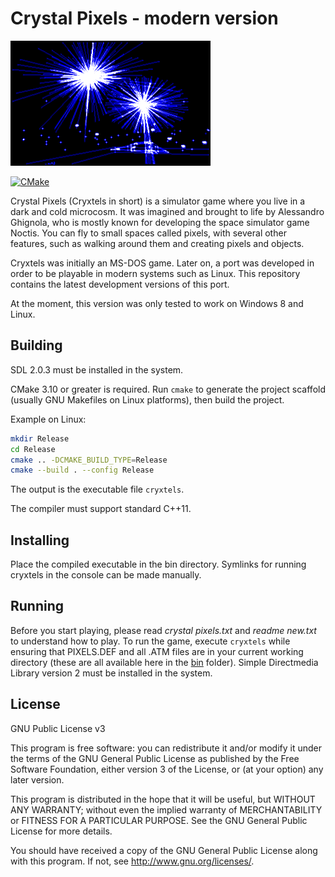 # Crystal Pixels - modern version

![Screenshot from Crystal Pixels](screenshot.png)

[![CMake](https://github.com/Enet4/cryxtels/actions/workflows/ci.yml/badge.svg)](https://github.com/Enet4/cryxtels/actions/workflows/ci.yml)

Crystal Pixels (Cryxtels in short) is a simulator game where you live in a dark and cold microcosm. It was imagined and brought to life by Alessandro Ghignola, who is mostly known for developing the space simulator game Noctis. You can fly to small spaces called pixels, with several other features, such as walking around them and creating pixels and objects.

Cryxtels was initially an MS-DOS game. Later on, a port was developed in order to be playable in modern systems such as Linux. This repository contains the latest development versions of this port.

At the moment, this version was only tested to work on Windows 8 and Linux.

## Building

SDL 2.0.3 must be installed in the system.

CMake 3.10 or greater is required.
Run `cmake` to generate the project scaffold
(usually GNU Makefiles on Linux platforms),
then build the project.

Example on Linux:

```sh
mkdir Release
cd Release
cmake .. -DCMAKE_BUILD_TYPE=Release
cmake --build . --config Release
```

The output is the executable file `cryxtels`.

The compiler must support standard C++11.

## Installing

Place the compiled executable in the bin directory. Symlinks for running cryxtels in the console can be made manually.

## Running

Before you start playing, please read *crystal pixels.txt* and *readme new.txt* to understand how to play.
To run the game, execute `cryxtels` while ensuring that
PIXELS.DEF and all .ATM files are in your current working directory
(these are all available here in the [bin](bin) folder).
Simple Directmedia Library version 2 must be installed in the system.

## License

GNU Public License v3

This program is free software: you can redistribute it and/or modify
it under the terms of the GNU General Public License as published by
the Free Software Foundation, either version 3 of the License, or
(at your option) any later version.

This program is distributed in the hope that it will be useful,
but WITHOUT ANY WARRANTY; without even the implied warranty of
MERCHANTABILITY or FITNESS FOR A PARTICULAR PURPOSE.  See the
GNU General Public License for more details.

You should have received a copy of the GNU General Public License
along with this program.  If not, see <http://www.gnu.org/licenses/>.
